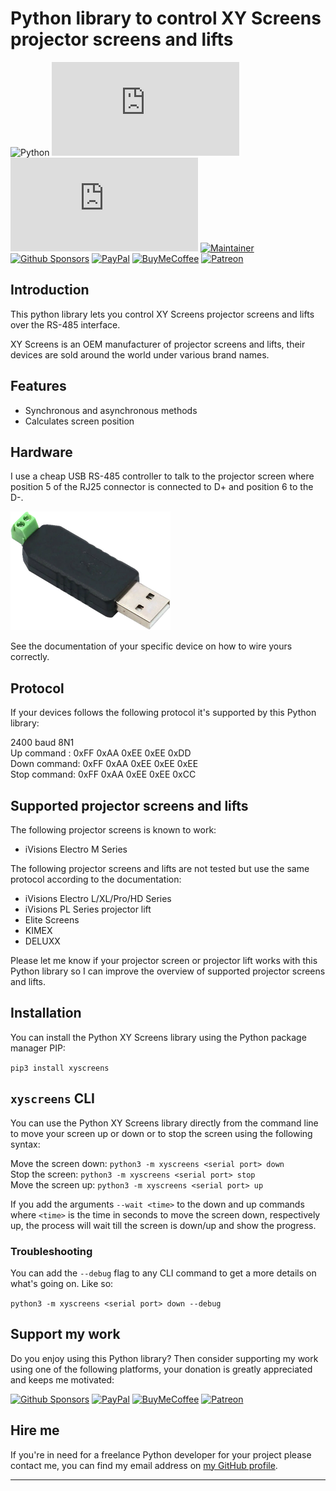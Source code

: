 # Python library to control XY Screens projector screens and lifts

![Python][python-shield]
[![GitHub Release][releases-shield]][releases]
[![Licence][license-shield]][license]
[![Maintainer][maintainer-shield]][maintainer]  
[![Github Sponsors][github-shield]][github]
[![PayPal][paypal-shield]][paypal]
[![BuyMeCoffee][buymecoffee-shield]][buymecoffee]
[![Patreon][patreon-shield]][patreon]

## Introduction

This python library lets you control XY Screens projector screens and lifts over the RS-485 interface.

XY Screens is an OEM manufacturer of projector screens and lifts, their devices are sold around the world under various brand names.

## Features

- Synchronous and asynchronous methods
- Calculates screen position

## Hardware

I use a cheap USB RS-485 controller to talk to the projector screen where position 5 of the RJ25
connector is connected to D+ and position 6 to the D-.

![image](usb-rs485.png)

See the documentation of your specific device on how to wire yours correctly.

## Protocol

If your devices follows the following protocol it's supported by this Python library:

2400 baud 8N1  
Up command  : 0xFF 0xAA 0xEE 0xEE 0xDD  
Down command: 0xFF 0xAA 0xEE 0xEE 0xEE  
Stop command: 0xFF 0xAA 0xEE 0xEE 0xCC

## Supported projector screens and lifts

The following projector screens is known to work:

* iVisions Electro M Series

The following projector screens and lifts are not tested but use the same protocol according to the documentation:

* iVisions Electro L/XL/Pro/HD Series
* iVisions PL Series projector lift
* Elite Screens
* KIMEX
* DELUXX

Please let me know if your projector screen or projector lift works with this Python library so I
can improve the overview of supported projector screens and lifts.

## Installation

You can install the Python XY Screens library using the Python package manager PIP:

`pip3 install xyscreens`

## `xyscreens` CLI

You can use the Python XY Screens library directly from the command line to move your screen up or down or to stop the screen using the following syntax:

Move the screen down: `python3 -m xyscreens <serial port> down`  
Stop the screen: `python3 -m xyscreens <serial port> stop`  
Move the screen up: `python3 -m xyscreens <serial port> up`

If you add the arguments `--wait <time>` to the down and up commands where `<time>` is the time in seconds to move the screen down, respectively up, the
process will wait till the screen is down/up and show the progress.

### Troubleshooting

You can add the `--debug` flag to any CLI command to get a more details on what's going on. Like so:

`python3 -m xyscreens <serial port> down --debug`

## Support my work

Do you enjoy using this Python library? Then consider supporting my work using one of the following
platforms, your donation is greatly appreciated and keeps me motivated:

[![Github Sponsors][github-shield]][github]
[![PayPal][paypal-shield]][paypal]
[![BuyMeCoffee][buymecoffee-shield]][buymecoffee]
[![Patreon][patreon-shield]][patreon]

## Hire me

If you're in need for a freelance Python developer for your project please contact me, you can find
my email address on [my GitHub profile](https://github.com/rrooggiieerr).

---

[python-shield]: https://img.shields.io/badge/python-3670A0?style=for-the-badge&logo=python&logoColor=ffdd54
[releases]: https://github.com/rrooggiieerr/xyscreens.py/releases
[releases-shield]: https://img.shields.io/github/v/release/rrooggiieerr/xyscreens.py?style=for-the-badge
[license]: ./LICENSE
[license-shield]: https://img.shields.io/github/license/rrooggiieerr/xyscreens.py?style=for-the-badge
[maintainer]: https://github.com/rrooggiieerr
[maintainer-shield]: https://img.shields.io/badge/MAINTAINER-%40rrooggiieerr-41BDF5?style=for-the-badge
[paypal]: https://paypal.me/seekingtheedge
[paypal-shield]: https://img.shields.io/badge/PayPal-00457C?style=for-the-badge&logo=paypal&logoColor=white
[buymecoffee]: https://www.buymeacoffee.com/rrooggiieerr
[buymecoffee-shield]: https://img.shields.io/badge/Buy%20Me%20a%20Coffee-ffdd00?style=for-the-badge&logo=buy-me-a-coffee&logoColor=black
[github]: https://github.com/sponsors/rrooggiieerr
[github-shield]: https://img.shields.io/badge/sponsor-30363D?style=for-the-badge&logo=GitHub-Sponsors&logoColor=ea4aaa
[patreon]: https://www.patreon.com/seekingtheedge/creators
[patreon-shield]: https://img.shields.io/badge/Patreon-F96854?style=for-the-badge&logo=patreon&logoColor=white

